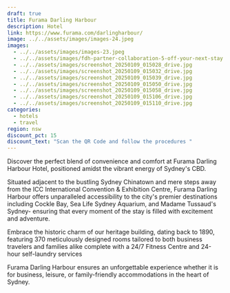 ```yaml
---
draft: true
title: Furama Darling Harbour
description: Hotel
link: https://www.furama.com/darlingharbour/
image: ../../assets/images/images-24.jpeg
images:
  - ../../assets/images/images-23.jpeg
  - ../../assets/images/fdh-partner-collaboration-5-off-your-next-stay.png
  - ../../assets/images/screenshot_20250109_015028_drive.jpg
  - ../../assets/images/screenshot_20250109_015032_drive.jpg
  - ../../assets/images/screenshot_20250109_015039_drive.jpg
  - ../../assets/images/screenshot_20250109_015050_drive.jpg
  - ../../assets/images/screenshot_20250109_015058_drive.jpg
  - ../../assets/images/screenshot_20250109_015106_drive.jpg
  - ../../assets/images/screenshot_20250109_015110_drive.jpg
categories:
  - hotels
  - travel
region: nsw
discount_pct: 15
discount_text: "Scan the QR Code and follow the procedures "
---
```

Discover the perfect blend of convenience and comfort at Furama Darling Harbour Hotel, positioned amidst the vibrant energy of Sydney's CBD.

Situated adjacent to the bustling Sydney Chinatown and mere steps away from the ICC International Convention & Exhibition Centre, Furama Darling Harbour offers unparalleled accessibility to the city's premier destinations including Cockle Bay, Sea Life Sydney Aquarium, and Madame Tussaud's Sydney- ensuring that every moment of the stay is filled with excitement and adventure.

Embrace the historic charm of our heritage building, dating back to 1890, featuring 370 meticulously designed rooms tailored to both business travelers and families alike complete with a 24/7 Fitness Centre and 24-hour self-laundry services

Furama Darling Harbour ensures an unforgettable experience whether it is for business, leisure, or family-friendly accommodations in the heart of Sydney.
